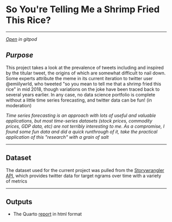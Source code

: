 # So You're Telling Me a Shrimp Fried This Rice?

------------------------------------------------------------------------

[*Open*](https://gitpod.io/#https://github.com/ryancahildebrandt/shrimp) *in gitpod*

## *Purpose*

This project takes a look at the prevalence of tweets including and inspired by the titular tweet, the origins of which are somewhat difficult to nail down. Some experts attribute the meme in its current iteration to twitter user @emiilywrld, who tweeted "so you mean to tell me that a shrimp fried this rice" in mid 2018, though variations on the joke have been traced back to several years earlier. In any case, no data science portfolio is complete without a little time series forecasting, and twitter data can be fun! (in moderation)

*Time series forecasting is an approach with lots of useful and valuable applications, but most time-series datasets (stock prices, commodity prices, GDP data, etc) are not terribly interesting to me. As a compromise, I found some fun data and did a quick runthrough of it, take the practical application of this "research" with a grain of salt*

------------------------------------------------------------------------

## Dataset

The dataset used for the current project was pulled from the [Storywrangler API](https://github.com/compstorylab/storywrangling), which provides twitter data for target ngrams over time with a variety of metrics

------------------------------------------------------------------------

## Outputs

-   The Quarto [report](./shrimp.html) in html format
